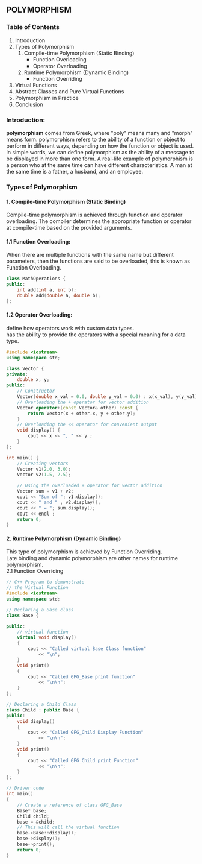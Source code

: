 ## POLYMORPHISM

### Table of Contents

1. Introduction
2. Types of Polymorphism
    1. Compile-time Polymorphism (Static Binding)
       - Function Overloading
       - Operator Overloading
    2. Runtime Polymorphism (Dynamic Binding)
       - Function Overriding
3. Virtual Functions
4. Abstract Classes and Pure Virtual Functions
5. Polymorphism in Practice
6. Conclusion

### Introduction:
**polymorphism** comes from Greek, where "poly" means many and "morph" means form.
polymorphism refers to the ability of a function or object to perform in different ways, depending on how the function or object is used.
In simple words, we can define polymorphism as the ability of a message to be displayed in more than one form. A real-life example of polymorphism is a person who at the same time can have different characteristics. A man at the same time is a father, a husband, and an employee.

### Types of Polymorphism
#### 1. Compile-time Polymorphism (Static Binding)
Compile-time polymorphism is achieved through function and operator overloading. The compiler determines the appropriate function or operator at compile-time based on the provided arguments.
#### 1.1 Function Overloading:
When there are multiple functions with the same name but different parameters, then the functions are said to be overloaded, this is known as Function Overloading.
```cpp
class MathOperations {
public:
    int add(int a, int b);
    double add(double a, double b);
};
```
#### 1.2 Operator Overloading:
define how operators work with custom data types.   
has the ability to provide the operators with a special meaning for a data type.
```cpp
#include <iostream>
using namespace std;

class Vector {
private:
    double x, y;
public:
    // Constructor
    Vector(double x_val = 0.0, double y_val = 0.0) : x(x_val), y(y_val) {}
    // Overloading the + operator for vector addition
    Vector operator+(const Vector& other) const {
        return Vector(x + other.x, y + other.y);
    }
    // Overloading the << operator for convenient output
    void display() {
        cout << x << ", " << y ;
    }
};

int main() {
    // Creating vectors
    Vector v1(2.0, 3.0);
    Vector v2(1.5, 2.5);

    // Using the overloaded + operator for vector addition
    Vector sum = v1 + v2;
    cout << "Sum of "; v1.display();
    cout << " and " ; v2.display();
    cout << " = "; sum.display();
    cout << endl ;
    return 0;
}
```
#### 2. Runtime Polymorphism (Dynamic Binding)
This type of polymorphism is achieved by Function Overriding.   
Late binding and dynamic polymorphism are other names for runtime polymorphism.   
2.1 Function Overriding
```cpp
// C++ Program to demonstrate
// the Virtual Function
#include <iostream>
using namespace std;

// Declaring a Base class
class Base {

public:
    // virtual function
    virtual void display()
    {
        cout << "Called virtual Base Class function"
            << "\n";
    }
    void print()
    {
        cout << "Called GFG_Base print function"
            << "\n\n";
    }
};

// Declaring a Child Class
class Child : public Base {
public:
    void display()
    {
        cout << "Called GFG_Child Display Function"
            << "\n\n";
    }
    void print()
    {
        cout << "Called GFG_Child print Function"
            << "\n\n";
    }
};

// Driver code
int main()
{
    // Create a reference of class GFG_Base
    Base* base;
    Child child;
    base = &child;
    // This will call the virtual function
    base->Base::display();
    base->display();
    base->print();
    return 0;
}
```




